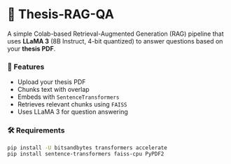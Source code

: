 # 🧠 Thesis-RAG-QA

A simple Colab-based Retrieval-Augmented Generation (RAG) pipeline that uses **LLaMA 3** (8B Instruct, 4-bit quantized) to answer questions based on your **thesis PDF**.

### 🚀 Features
- Upload your thesis PDF
- Chunks text with overlap
- Embeds with `SentenceTransformers`
- Retrieves relevant chunks using `FAISS`
- Uses LLaMA 3 for question answering

### 🛠️ Requirements
```bash
pip install -U bitsandbytes transformers accelerate
pip install sentence-transformers faiss-cpu PyPDF2

